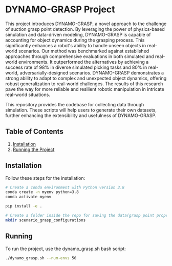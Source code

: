 # DYNAMO-GRASP Project

This project introduces DYNAMO-GRASP, a novel approach to the challenge of suction grasp point detection. By leveraging the power of physics-based simulation and data-driven modeling, DYNAMO-GRASP is capable of accounting for object dynamics during the grasping process. This significantly enhances a robot's ability to handle unseen objects in real-world scenarios.
Our method was benchmarked against established approaches through comprehensive evaluations in both simulated and real-world environments. It outperformed the alternatives by achieving a success rate of 98% in diverse simulated picking tasks and 80% in real-world, adversarially-designed scenarios.
DYNAMO-GRASP demonstrates a strong ability to adapt to complex and unexpected object dynamics, offering robust generalization to real-world challenges. The results of this research pave the way for more reliable and resilient robotic manipulation in intricate real-world situations.

This repository provides the codebase for collecting data through simulation. These scripts will help users to generate their own datasets, further enhancing the extensibility and usefulness of DYNAMO-GRASP.

## Table of Contents

1. [Installation](#installation)
2. [Running the Project](#running)

## Installation

Follow these steps for the installation:

```bash
# Create a conda environment with Python version 3.8
conda create -n myenv python=3.8
conda activate myenv
```


```bash
pip install -e .

# Create a folder inside the repo for saving the data(grasp point properties, depth image, segmentation mask and rgb image),
mkdir scenario_grasp_configurations
```

## Running
To run the project, use the dynamo_grasp.sh bash script:
```bash
./dynamo_grasp.sh --num-envs 50
```